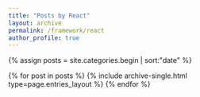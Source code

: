 ```yaml
---
title: "Posts by React"
layout: archive
permalink: /framework/react
author_profile: true
---
```


{% assign posts = site.categories.begin | sort:"date" %}

{% for post in posts %}
{% include archive-single.html type=page.entries_layout %}
{% endfor %}
